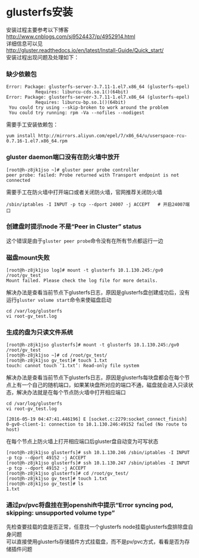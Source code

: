 # glusterfs安装
安装过程主要参考以下博客  
http://www.cnblogs.com/sj9524437/p/4952914.html  
详细信息可以见  
http://gluster.readthedocs.io/en/latest/Install-Guide/Quick_start/  
安装过程出现问题及处理如下：  
###  缺少依赖包
```
Error: Package: glusterfs-server-3.7.11-1.el7.x86_64 (glusterfs-epel)
           Requires: liburcu-cds.so.1()(64bit)
Error: Package: glusterfs-server-3.7.11-1.el7.x86_64 (glusterfs-epel)
           Requires: liburcu-bp.so.1()(64bit)
 You could try using --skip-broken to work around the problem
 You could try running: rpm -Va --nofiles --nodigest
```
需要手工安装依赖包：
```
yum install http://mirrors.aliyun.com/epel/7/x86_64/u/userspace-rcu-0.7.16-1.el7.x86_64.rpm
```
###  gluster daemon端口没有在防火墙中放开
```
[root@h-z8jk1jso ~]# gluster peer probe controller
peer probe: failed: Probe returned with Transport endpoint is not connected
```
需要手工在防火墙中打开端口或者关闭防火墙，官网推荐关闭防火墙
```
/sbin/iptables -I INPUT -p tcp --dport 24007 -j ACCEPT   # 开启24007端口
```

###  创建盘时提示node 不是“Peer in Cluster” status
这个错误是由于`gluster peer probe`命令没有在所有节点都运行一边

###  磁盘mount失败
```
[root@h-z8jk1jso log]# mount -t glusterfs 10.1.130.245:/gv0 /root/gv_test
Mount failed. Please check the log file for more details.
```
解决办法是查看当前节点下glusterfs日志，原因是glusterfs盘创建成功后，没有运行`gluster volume start`命令来使磁盘启动
```
cd /var/log/glusterfs
vi root-gv_test.log
```

###  生成的盘为只读文件系统
```
[root@h-z8jk1jso glusterfs]# mount -t glusterfs 10.1.130.245:/gv0 /root/gv_test
[root@h-z8jk1jso ~]# cd /root/gv_test/
[root@h-z8jk1jso gv_test]# touch 1.txt
touch: cannot touch ‘1.txt’: Read-only file system
```
解决办法是查看当前节点下glusterfs日志，原因是glusterfs每块盘都会在每个节点上有一个自己的随机端口，如果某块盘所对应的端口不通，磁盘就会进入只读状态，解决办法就是在每个节点防火墙中打开相应端口
```
cd /var/log/glusterfs
vi root-gv_test.log

[2016-05-19 04:47:41.446196] E [socket.c:2279:socket_connect_finish] 0-gv0-client-1: connection to 10.1.130.246:49152 failed (No route to host)
```
在每个节点上防火墙上打开相应端口后gluster盘自动变为可写状态
```
[root@h-z8jk1jso glusterfs]# ssh 10.1.130.246 /sbin/iptables -I INPUT -p tcp --dport 49152 -j ACCEPT
[root@h-z8jk1jso glusterfs]# ssh 10.1.130.247 /sbin/iptables -I INPUT -p tcp --dport 49152 -j ACCEPT
[root@h-z8jk1jso glusterfs]# cd /root/gv_test/
[root@h-z8jk1jso gv_test]# touch 1.txt
[root@h-z8jk1jso gv_test]# ls
1.txt
```

###   通过pv/pvc将盘挂在到openshift中提示“Error syncing pod, skipping: unsupported volume type”
先检查要挂载的盘是否正常，任意找一个glusterfs node挂载glusterfs盘排除盘自身问题  
可以直接使用glusterfs存储插件方式挂载盘，而不是pv/pvc方式，看看是否为存储插件问题
